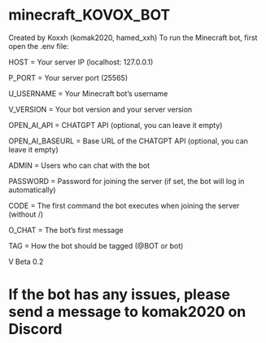# minecraft_KOVOX_BOT 



Created by Koxxh (komak2020, hamed_xxh)
To run the Minecraft bot, first open the .env file:

HOST = Your server IP (localhost: 127.0.0.1)

P_PORT = Your server port (25565)

U_USERNAME = Your Minecraft bot’s username

V_VERSION = Your bot version and your server version

OPEN_AI_API = CHATGPT API (optional, you can leave it empty)

OPEN_AI_BASEURL = Base URL of the CHATGPT API (optional, you can leave it empty)

ADMIN = Users who can chat with the bot

PASSWORD = Password for joining the server (if set, the bot will log in automatically)

CODE = The first command the bot executes when joining the server (without /)

O_CHAT = The bot’s first message

TAG = How the bot should be tagged (@BOT or bot)

V Beta 0.2

# If the bot has any issues, please send a message to komak2020 on Discord
